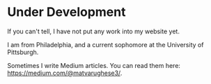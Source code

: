 # Under Development
If you can't tell, I have not put any work into my website yet.

I am from Philadelphia, and a current sophomore at the University of Pittsburgh.

Sometimes I write Medium articles. You can read them here: https://medium.com/@matvarughese3/.
